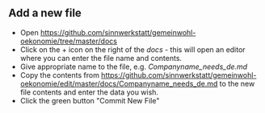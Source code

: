 ## Add a new file

* Open https://github.com/sinnwerkstatt/gemeinwohl-oekonomie/tree/master/docs
* Click on the + icon on the right of the *docs* - this will open an editor where you can enter the file name and contents.
* Give appropriate name to the file, e.g. *Companyname_needs_de.md*
* Copy the contents from https://github.com/sinnwerkstatt/gemeinwohl-oekonomie/edit/master/docs/Companyname_needs_de.md to the new file contents and enter the data you wish.
* Click the green button "Commit New File"
